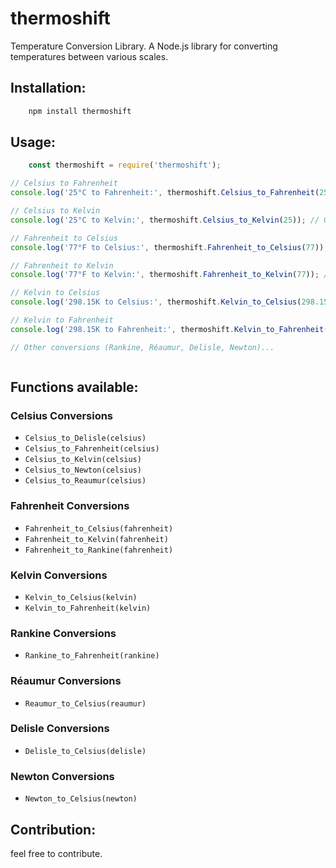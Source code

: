 # thermoshift
Temperature Conversion Library.
A Node.js library for converting temperatures between various scales.

## Installation:
```bash
    npm install thermoshift
```

## Usage:

```js
    const thermoshift = require('thermoshift');

// Celsius to Fahrenheit
console.log('25°C to Fahrenheit:', thermoshift.Celsius_to_Fahrenheit(25)); // Output: 77

// Celsius to Kelvin
console.log('25°C to Kelvin:', thermoshift.Celsius_to_Kelvin(25)); // Output: 298.15

// Fahrenheit to Celsius
console.log('77°F to Celsius:', thermoshift.Fahrenheit_to_Celsius(77)); // Output: 25

// Fahrenheit to Kelvin
console.log('77°F to Kelvin:', thermoshift.Fahrenheit_to_Kelvin(77)); // Output: 298.15

// Kelvin to Celsius
console.log('298.15K to Celsius:', thermoshift.Kelvin_to_Celsius(298.15)); // Output: 25

// Kelvin to Fahrenheit
console.log('298.15K to Fahrenheit:', thermoshift.Kelvin_to_Fahrenheit(298.15)); // Output: 77

// Other conversions (Rankine, Réaumur, Delisle, Newton)...



```

## Functions available:

### Celsius Conversions
- `Celsius_to_Delisle(celsius)`
- `Celsius_to_Fahrenheit(celsius)`
- `Celsius_to_Kelvin(celsius)`
- `Celsius_to_Newton(celsius)`
- `Celsius_to_Reaumur(celsius)`

### Fahrenheit Conversions
- `Fahrenheit_to_Celsius(fahrenheit)`
- `Fahrenheit_to_Kelvin(fahrenheit)`
- `Fahrenheit_to_Rankine(fahrenheit)`

### Kelvin Conversions
- `Kelvin_to_Celsius(kelvin)`
- `Kelvin_to_Fahrenheit(kelvin)`

### Rankine Conversions
- `Rankine_to_Fahrenheit(rankine)`

### Réaumur Conversions
- `Reaumur_to_Celsius(reaumur)`

### Delisle Conversions
- `Delisle_to_Celsius(delisle)`

### Newton Conversions
- `Newton_to_Celsius(newton)`

## Contribution:
feel free to contribute. 
